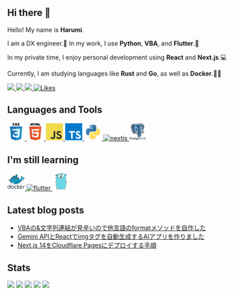 ## Hi there 👋

Hello!
My name is **Harumi**.

I am a DX engineer.🔧
In my work, I use **Python**, **VBA**, and **Flutter**.🐍

In my private time, I enjoy personal development using **React** and **Next.js**.💻

Currently, I am studying languages like **Rust** and **Go**, as well as **Docker**.🐳🔥

<p align="left">
  <a href="https://github.com/harumiWeb">
    <img height="20" src="https://komarev.com/ghpvc/?username=harumiWeb" />
  </a>
  <a href="https://github.com/harumiWeb">
    <img height="20" src="https://img.shields.io/github/followers/harumiWeb?label=follow&logo=github&style=flat" />
  </a>
  <a href="https://zenn.dev/harumikun">
    <img height="20" src="https://badgen.org/img/zenn/harumikun/articles?style=plastic" />
  </a>
  <a href="https://zenn.dev/harumikun"><img src="https://badgen.org/img/zenn/harumikun/likes?style=plastic" alt="Likes" /></a>
</p>

## Languages and Tools

<p align="left">
  <a href="https://www.w3schools.com/css/" target="_blank" rel="noreferrer">
    <img src="https://raw.githubusercontent.com/devicons/devicon/master/icons/css3/css3-original-wordmark.svg" alt="css3" width="40" height="40"/>
  </a>
  <a href="https://www.w3.org/html/" target="_blank" rel="noreferrer">
    <img src="https://raw.githubusercontent.com/devicons/devicon/master/icons/html5/html5-original-wordmark.svg" alt="html5" width="40" height="40"/>
  </a>
  <a href="https://developer.mozilla.org/en-US/docs/Web/JavaScript" target="_blank" rel="noreferrer">
    <img src="https://raw.githubusercontent.com/devicons/devicon/master/icons/javascript/javascript-original.svg" alt="javascript" width="40" height="40"/>
  </a>
  <a href="https://www.typescriptlang.org/" target="_blank" rel="noreferrer">
    <img src="https://raw.githubusercontent.com/devicons/devicon/master/icons/typescript/typescript-original.svg" alt="typescript" width="40" height="40"/>
  </a> 
  <a href="https://www.python.org" target="_blank" rel="noreferrer">
    <img src="https://raw.githubusercontent.com/devicons/devicon/master/icons/python/python-original.svg" alt="python" width="40" height="40"/>
  </a>
  <a href="https://nextjs.org/" target="_blank" rel="noreferrer">
    <img src="https://cdn.worldvectorlogo.com/logos/nextjs-2.svg" alt="nextjs" width="40" height="40"/>
  </a>
  <a href="https://www.postgresql.org" target="_blank" rel="noreferrer">
    <img src="https://raw.githubusercontent.com/devicons/devicon/master/icons/postgresql/postgresql-original-wordmark.svg" alt="postgresql" width="40" height="40"/>
  </a>
</p>

## I'm still learning

<p align="left"> <a href="https://www.docker.com/" target="_blank" rel="noreferrer"> <img src="https://raw.githubusercontent.com/devicons/devicon/master/icons/docker/docker-original-wordmark.svg" alt="docker" width="40" height="40"/> </a> <a href="https://flutter.dev" target="_blank" rel="noreferrer"> <img src="https://www.vectorlogo.zone/logos/flutterio/flutterio-icon.svg" alt="flutter" width="40" height="40"/> </a> <a href="https://golang.org" target="_blank" rel="noreferrer"> <img src="https://raw.githubusercontent.com/devicons/devicon/master/icons/go/go-original.svg" alt="go" width="40" height="40"/> </a> </p>

## Latest blog posts

<!-- BLOG-POST-LIST:START -->
- [VBAの&amp;文字列連結が見辛いので他言語のformatメソッドを自作した](https://zenn.dev/harumikun/articles/371654562428df)
- [Gemini APIとReactでimgタグを自動生成するAIアプリを作りました](https://zenn.dev/harumikun/articles/cce550f68f1680)
- [Next.js 14をCloudflare Pagesにデプロイする手順](https://zenn.dev/harumikun/articles/649aa72c10de0e)
<!-- BLOG-POST-LIST:END -->

## Stats

![](http://github-profile-summary-cards.vercel.app/api/cards/profile-details?username=harumiWeb&theme=gruvbox)
![](http://github-profile-summary-cards.vercel.app/api/cards/repos-per-language?username=harumiWeb&theme=gruvbox)
![](http://github-profile-summary-cards.vercel.app/api/cards/most-commit-language?username=harumiWeb&theme=gruvbox)
![](http://github-profile-summary-cards.vercel.app/api/cards/stats?username=harumiWeb&theme=gruvbox)
![](http://github-profile-summary-cards.vercel.app/api/cards/productive-time?username=harumiWeb&theme=gruvbox&utcOffset=9)
